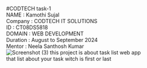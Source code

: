 #CODTECH task-1 <br>
NAME : Kamothi Sujal <br>
Company : CODTECH IT SOLUTIONS <br>
ID : CT08DS5818 <br>
DOMAIN : WEB DEVELOPMENT <br>
Duration : August to September 2024 <br>
Mentor : Neela Santhosh Kumar <br>
![Screenshot (3)](https://github.com/user-attachments/assets/efd27cba-f08a-4e50-9923-34356a1d072a)
this project is about task list web app <br>
that list about your task witch is first or last 
